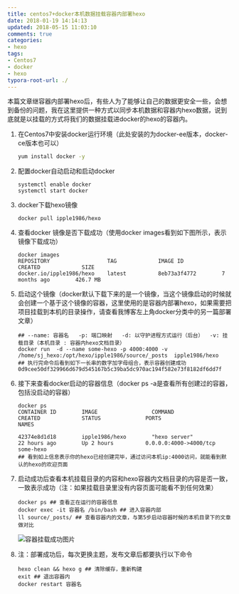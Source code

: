 ```yaml
---
title: centos7+docker本机数据挂载容器内部署hexo
date: 2018-01-19 14:14:13
updated: 2018-05-15 11:03:10
comments: true
categories:
- hexo
tags:
- Centos7
- docker
- hexo
typora-root-url: ./
---
```


本篇文章继容器内部署hexo后，有些人为了能够让自己的数据更安全一些，会想到备份的问题，我在这里提供一种方式以同步本机数据和容器内hexo数据，说到底就是以挂载的方式将我们的数据挂载进docker的hexo的容器内。

1. 在Centos7中安装docker运行环境（此处安装的为docker-ee版本，docker-ce版本也可以）

   ```sh
   yum install docker -y
   ```

2. 配置docker自动启动和启动docker

   ```shell
   systemctl enable docker
   systemctl start docker
   ```

3. docker下载hexo镜像

   ```shell
   docker pull ipple1986/hexo
   ```

4. 查看docker 镜像是否下载成功（使用docker images看到如下图所示，表示镜像下载成功）

   ```shell
   docker images
   REPOSITORY                  TAG             IMAGE ID            CREATED             SIZE
   docker.io/ipple1986/hexo    latest          8eb73a3f4772        7 months ago        426.7 MB
   ```

5. 启动这个镜像（docker默认下载下来的是一个镜像，当这个镜像启动的时候就会创建一个基于这个镜像的容器，这里使用的是容器内部署hexo，如果需要把项目挂载到本机的目录操作，请查看我博客左上角docker分类中的另一篇部署文章）

   ```shell
   ## --name: 容器名   -p: 端口映射   -d: 以守护进程方式运行（后台）  -v: 挂载目录（本机目录 : 容器内hexo文档目录）
   docker run  -d --name some-hexo -p 4000:4000 -v /home/sj_hexo:/opt/hexo/ipple1986/source/_posts  ipple1986/hexo 
   ## 执行完命令后看到如下一长串的数字加字母组合，表示容器创建成功
   0d9cee50df329966d679d545167b5c39ba5dc970ac194f582e73f8182df6dd7f
   ```

6. 接下来查看docker启动的容器信息（docker ps -a是查看所有创建过的容器，包括没启动的容器）

   ```shell
   docker ps
   CONTAINER ID        IMAGE                 COMMAND                  CREATED             STATUS              PORTS                    NAMES
   
   42374e8d1d18        ipple1986/hexo        "hexo server"            22 hours ago        Up 2 hours          0.0.0.0:4000->4000/tcp   some-hexo
   ## 看到如上信息表示你的hexo已经创建完毕，通过访问本机ip:4000访问，就能看到默认的hexo的欢迎页面
   ```

7. 启动成功后查看本机挂载目录的内容和hexo容器内文档目录的内容是否一致，一致表示成功（注：如果挂载目录里没有内容页面可能看不到任何效果）

   ```shell
   docker ps ## 查看正在运行的容器信息
   docker exec -it 容器名 /bin/bash ## 进入容器内部
   ll source/_posts/ ## 查看容器内的文章，与第5步启动容器时候的本机目录下的文章做对比
   ```

   ![容器挂载成功图片](/blog/images/centos7+docker本机数据挂载容器内部署hexo/20180119142656.png)

8. 注：部署成功后，每次更换主题，发布文章后都要执行以下命令

   ```shell
   hexo clean && hexo g ## 清除缓存，重新构建
   exit ## 退出容器内
   docker restart 容器名
   ```
